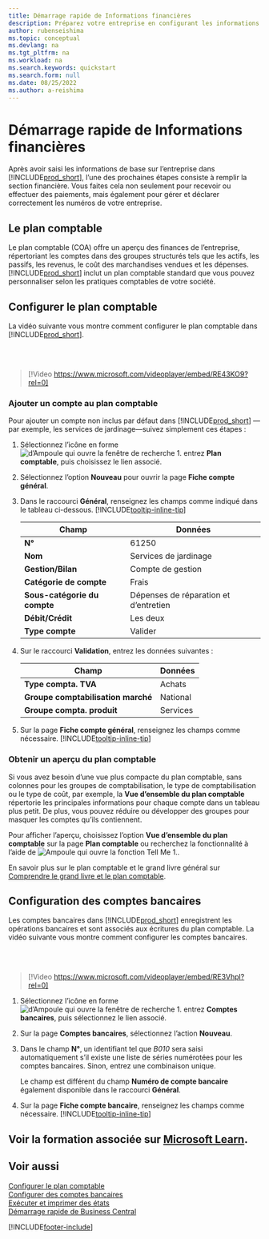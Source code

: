 ```yaml
---
title: Démarrage rapide de Informations financières
description: Préparez votre entreprise en configurant les informations financières dans Business Central.
author: rubenseishima
ms.topic: conceptual
ms.devlang: na
ms.tgt_pltfrm: na
ms.workload: na
ms.search.keywords: quickstart
ms.search.form: null
ms.date: 08/25/2022
ms.author: a-reishima
---
```


# <a name="financial-information-quick-start" />Démarrage rapide de Informations financières

Après avoir saisi les informations de base sur l’entreprise dans [!INCLUDE[prod_short](includes/prod_short.md)], l’une des prochaines étapes consiste à remplir la section financière. Vous faites cela non seulement pour recevoir ou effectuer des paiements, mais également pour gérer et déclarer correctement les numéros de votre entreprise.

## <a name="the-chart-of-accounts" />Le plan comptable

Le plan comptable (COA) offre un aperçu des finances de l’entreprise, répertoriant les comptes dans des groupes structurés tels que les actifs, les passifs, les revenus, le coût des marchandises vendues et les dépenses. [!INCLUDE[prod_short](includes/prod_short.md)] inclut un plan comptable standard que vous pouvez personnaliser selon les pratiques comptables de votre société.

## <a name="set-up-the-chart-of-accounts" />Configurer le plan comptable

La vidéo suivante vous montre comment configurer le plan comptable dans [!INCLUDE[prod_short](includes/prod_short.md)].

<br /><br />

> [!Video https://www.microsoft.com/videoplayer/embed/RE43KO9?rel=0]

### <a name="add-an-account-to-the-chart-of-accounts" />Ajouter un compte au plan comptable

Pour ajouter un compte non inclus par défaut dans [!INCLUDE[prod_short](includes/prod_short.md)] —par exemple, les services de jardinage—suivez simplement ces étapes :

1. Sélectionnez l’icône en forme ![d’Ampoule qui ouvre la fenêtre de recherche 1.](media/ui-search/search_small.png "Dites-moi ce que vous voulez faire") entrez **Plan comptable**, puis choisissez le lien associé.
2. Sélectionnez l’option **Nouveau** pour ouvrir la page **Fiche compte général**.
3. Dans le raccourci **Général**, renseignez les champs comme indiqué dans le tableau ci-dessous. [!INCLUDE[tooltip-inline-tip](includes/tooltip-inline-tip_md.md)]

   | Champ | Données |
   | --- | --- |
   | **N°** | 61250 |
   | **Nom** | Services de jardinage |
   | **Gestion/Bilan** | Compte de gestion |
   | **Catégorie de compte** | Frais |
   | **Sous-catégorie du compte** | Dépenses de réparation et d’entretien |
   | **Débit/Crédit** | Les deux |
   | **Type compte** | Valider |

4. Sur le raccourci **Validation**, entrez les données suivantes :

   | Champ | Données |
   | --- | --- |
   | **Type compta. TVA** | Achats |
   | **Groupe comptabilisation marché** | National |
   | **Groupe compta. produit** | Services |

5. Sur la page **Fiche compte général**, renseignez les champs comme nécessaire. [!INCLUDE[tooltip-inline-tip](includes/tooltip-inline-tip_md.md)]

### <a name="get-an-overview-of-the-chart-of-accounts" />Obtenir un aperçu du plan comptable

Si vous avez besoin d’une vue plus compacte du plan comptable, sans colonnes pour les groupes de comptabilisation, le type de comptabilisation ou le type de coût, par exemple, la **Vue d’ensemble du plan comptable** répertorie les principales informations pour chaque compte dans un tableau plus petit. De plus, vous pouvez réduire ou développer des groupes pour masquer les comptes qu’ils contiennent.

Pour afficher l’aperçu, choisissez l’option **Vue d’ensemble du plan comptable** sur la page **Plan comptable** ou recherchez la fonctionnalité à l’aide de ![Ampoule qui ouvre la fonction Tell Me 1.](media/ui-search/search_small.png "Dites-moi ce que vous voulez faire").

En savoir plus sur le plan comptable et le grand livre général sur [Comprendre le grand livre et le plan comptable](finance-general-ledger.md).

## <a name="set-up-bank-accounts" />Configuration des comptes bancaires

Les comptes bancaires dans [!INCLUDE[prod_short](includes/prod_short.md)] enregistrent les opérations bancaires et sont associés aux écritures du plan comptable. La vidéo suivante vous montre comment configurer les comptes bancaires.

<br /><br />

> [!Video https://www.microsoft.com/videoplayer/embed/RE3Vhpl?rel=0]

1. Sélectionnez l’icône en forme ![d’Ampoule qui ouvre la fenêtre de recherche 1.](media/ui-search/search_small.png "Dites-moi ce que vous voulez faire") entrez **Comptes bancaires**, puis sélectionnez le lien associé.
2. Sur la page **Comptes bancaires**, sélectionnez l’action **Nouveau**.
3. Dans le champ **N°**, un identifiant tel que *B010* sera saisi automatiquement s’il existe une liste de séries numérotées pour les comptes bancaires. Sinon, entrez une combinaison unique.

   Le champ est différent du champ **Numéro de compte bancaire** également disponible dans le raccourci **Général**.
4. Sur la page **Fiche compte bancaire**, renseignez les champs comme nécessaire. [!INCLUDE[tooltip-inline-tip](includes/tooltip-inline-tip_md.md)]

## <a name="see-related-training-at-microsoft-learnlearnpathsset-up-financial-management-dynamics-365-business-central" />Voir la formation associée sur [Microsoft Learn](/learn/paths/set-up-financial-management-dynamics-365-business-central/).

## <a name="see-also" />Voir aussi

[Configurer le plan comptable](finance-setup-chart-accounts.md)  
[Configurer des comptes bancaires](bank-how-setup-bank-accounts.md)  
[Exécuter et imprimer des états](ui-work-report.md)  
[Démarrage rapide de Business Central](quick-start-business-central.md)  

[!INCLUDE[footer-include](includes/footer-banner.md)]
